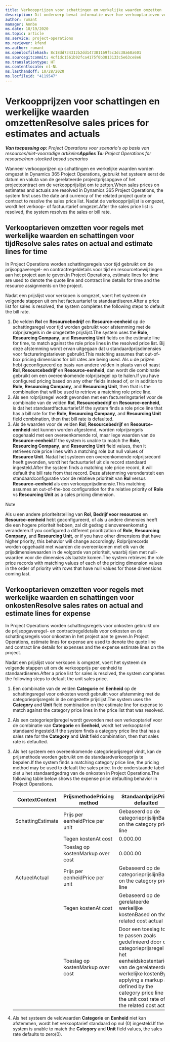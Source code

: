 ```yaml
---
title: Verkoopprijzen voor schattingen en werkelijke waarden omzetten
description: Dit onderwerp bevat informatie over hoe verkooptarieven voor schattingen en werkelijke waarden worden omgezet.
author: rumant
manager: Annbe
ms.date: 10/19/2020
ms.topic: article
ms.service: project-operations
ms.reviewer: kfend
ms.author: rumant
ms.openlocfilehash: 8c18dd734312b2dd147381169f5c3dc38a68a601
ms.sourcegitcommit: 4cf1dc1561b92fca4175f0b3813133c5e63ce8e6
ms.translationtype: HT
ms.contentlocale: nl-NL
ms.lasthandoff: 10/28/2020
ms.locfileid: "4119547"
---
```

# <a name="resolve-sales-prices-for-estimates-and-actuals"></a><span data-ttu-id="f0746-103">Verkoopprijzen voor schattingen en werkelijke waarden omzetten</span><span class="sxs-lookup"><span data-stu-id="f0746-103">Resolve sales prices for estimates and actuals</span></span>

<span data-ttu-id="f0746-104">_**Van toepassing op:** Project Operations voor scenario's op basis van resources/niet-voorradige artikelen_</span><span class="sxs-lookup"><span data-stu-id="f0746-104">_**Applies To:** Project Operations for resource/non-stocked based scenarios_</span></span>

<span data-ttu-id="f0746-105">Wanneer verkoopprijzen op schattingen en werkelijke waarden worden omgezet in Dynamics 365 Project Operations, gebruikt het systeem eerst de datum en valuta van de gerelateerde projectprijsopgave of het projectcontract om de verkoopprijslijst om te zetten.</span><span class="sxs-lookup"><span data-stu-id="f0746-105">When sales prices on estimates and actuals are resolved in Dynamics 365 Project Operations, the system first uses the date and currency of the related project quote or contract to resolve the sales price list.</span></span> <span data-ttu-id="f0746-106">Nadat de verkoopprijslijst is omgezet, wordt het verkoop- of factuurtarief omgezet.</span><span class="sxs-lookup"><span data-stu-id="f0746-106">After the sales price list is resolved, the system resolves the sales or bill rate.</span></span>

## <a name="resolve-sales-rates-on-actual-and-estimate-lines-for-time"></a><span data-ttu-id="f0746-107">Verkooptarieven omzetten voor regels met werkelijke waarden en schattingen voor tijd</span><span class="sxs-lookup"><span data-stu-id="f0746-107">Resolve sales rates on actual and estimate lines for time</span></span>

<span data-ttu-id="f0746-108">In Project Operations worden schattingsregels voor tijd gebruikt om de prijsopgaveregel- en contractregeldetails voor tijd en resourcetoewijzingen aan het project aan te geven.</span><span class="sxs-lookup"><span data-stu-id="f0746-108">In Project Operations, estimate lines for time are used to denote the quote line and contract line details for time and the resource assignments on the project.</span></span>

<span data-ttu-id="f0746-109">Nadat een prijslijst voor verkopen is omgezet, voert het systeem de volgende stappen uit om het factuurtarief te standaardiseren.</span><span class="sxs-lookup"><span data-stu-id="f0746-109">After a price list for sales is resolved, the system completes the following steps to default the bill rate.</span></span>

1. <span data-ttu-id="f0746-110">De velden **Rol** en **Resourcebedrijf** en **Resource-eenheid** op de schattingsregel voor tijd worden gebruikt voor afstemming met de rolprijsregels in de omgezette prijslijst.</span><span class="sxs-lookup"><span data-stu-id="f0746-110">The system uses the **Role**, **Resourcing Company**, and **Resourcing Unit** fields on the estimate line for time, to match against the role price lines in the resolved price list.</span></span> <span data-ttu-id="f0746-111">Bij deze afstemming wordt ervan uitgegaan dat u standaardprijsdimensies voor factureringstarieven gebruikt.</span><span class="sxs-lookup"><span data-stu-id="f0746-111">This matching assumes that out-of-box pricing dimensions for bill rates are being used.</span></span> <span data-ttu-id="f0746-112">Als u de prijzen hebt geconfigureerd op basis van andere velden in plaats van of naast **Rol**, **Resourcebedrijf** en **Resource-eenheid**, dan wordt die combinatie gebruikt om een overeenkomende rolprijsregel op te halen.</span><span class="sxs-lookup"><span data-stu-id="f0746-112">If you have configured pricing based on any other fields instead of, or in addition to **Role**, **Resourcing Company**, and **Resourcing Unit**, then that is the combination that will be used to retrieve a matching role price line.</span></span>
2. <span data-ttu-id="f0746-113">Als een rolprijsregel wordt gevonden met een factureringstarief voor de combinatie van de velden **Rol**, **Resourcebedrijf** en **Resource-eenheid**, is dat het standaardfactuurtarief.</span><span class="sxs-lookup"><span data-stu-id="f0746-113">If the system finds a role price line that has a bill rate for the **Role**, **Resourcing Company**, and **Resourcing Unit** field combination, then that bill rate is defaulted.</span></span>
3. <span data-ttu-id="f0746-114">Als de waarden voor de velden **Rol**, **Resourcebedrijf** en **Resource-eenheid** niet kunnen worden afgestemd, worden rolprijsregels opgehaald met een overeenkomende rol, maar lege waarden van de **Resource-eenheid**.</span><span class="sxs-lookup"><span data-stu-id="f0746-114">If the system is unable to match the **Role**, **Resourcing Company**, and **Resourcing Unit** field values, then it retrieves role price lines with a matching role but null values of **Resource Unit**.</span></span> <span data-ttu-id="f0746-115">Nadat het systeem een overeenkomende rolprijsrecord heeft gevonden, wordt het factuurtarief uit die record standaard ingesteld.</span><span class="sxs-lookup"><span data-stu-id="f0746-115">After the system finds a matching role price record, it will default the bill rate from that record.</span></span> <span data-ttu-id="f0746-116">Deze afstemming veronderstelt een standaardconfiguratie voor de relatieve prioriteit van **Rol** versus **Resource-eenheid** als een verkoopprijsdimensie.</span><span class="sxs-lookup"><span data-stu-id="f0746-116">This matching assumes an out-of-the-box configuration for the relative priority of **Role** vs **Resourcing Unit** as a sales pricing dimension.</span></span>

> [!NOTE]
> <span data-ttu-id="f0746-117">Als u een andere prioriteitstelling van **Rol**, **Bedrijf voor resources** en **Resource-eenheid** hebt geconfigureerd, of als u andere dimensies heeft die een hogere prioriteit hebben, zal dit gedrag dienovereenkomstig veranderen.</span><span class="sxs-lookup"><span data-stu-id="f0746-117">If you configured a different prioritization of **Role**, **Resourcing Company**, and **Resourcing Unit**, or if you have other dimensions that have higher priority, this behavior will change accordingly.</span></span> <span data-ttu-id="f0746-118">Rolprijsrecords worden opgehaald met waarden die overeenkomen met elk van de prijsdimensiewaarden in de volgorde van prioriteit, waarbij rijen met null-waarden voor die dimensies als laatste komen.</span><span class="sxs-lookup"><span data-stu-id="f0746-118">The system retrieves the role price records with matching values of each of the pricing dimension values in the order of priority with rows that have null values for those dimensions coming last.</span></span>

## <a name="resolve-sales-rates-on-actual-and-estimate-lines-for-expense"></a><span data-ttu-id="f0746-119">Verkooptarieven omzetten voor regels met werkelijke waarden en schattingen voor onkosten</span><span class="sxs-lookup"><span data-stu-id="f0746-119">Resolve sales rates on actual and estimate lines for expense</span></span>

<span data-ttu-id="f0746-120">In Project Operations worden schattingsregels voor onkosten gebruikt om de prijsopgaveregel- en contractregeldetails voor onkosten en de schattingsregels voor onkosten in het project aan te geven.</span><span class="sxs-lookup"><span data-stu-id="f0746-120">In Project Operations, estimate lines for expense are used to denote the quote line and contract line details for expenses and the expense estimate lines on the project.</span></span>

<span data-ttu-id="f0746-121">Nadat een prijslijst voor verkopen is omgezet, voert het systeem de volgende stappen uit om de verkoopprijs per eenheid te standaardiseren.</span><span class="sxs-lookup"><span data-stu-id="f0746-121">After a price list for sales is resolved, the system completes the following steps to default the unit sales price.</span></span>

1. <span data-ttu-id="f0746-122">Een combinatie van de velden **Categorie** en **Eenheid** op de schattingsregel voor onkosten wordt gebruikt voor afstemming met de categorieprijsregels in de omgezette prijslijst.</span><span class="sxs-lookup"><span data-stu-id="f0746-122">The system uses the **Category** and **Unit** field combination on the estimate line for expense to match against the category price lines in the price list that was resolved.</span></span>
2. <span data-ttu-id="f0746-123">Als een categorieprijsregel wordt gevonden met een verkooptarief voor de combinatie van **Categorie** en **Eenheid**, wordt het verkooptarief standaard ingesteld.</span><span class="sxs-lookup"><span data-stu-id="f0746-123">If the system finds a category price line that has a sales rate for the **Category** and **Unit** field combination, then that sales rate is defaulted.</span></span>
3. <span data-ttu-id="f0746-124">Als het systeem een overeenkomende categorieprijsregel vindt, kan de prijsmethode worden gebruikt om de standaardverkoopprijs te bepalen.</span><span class="sxs-lookup"><span data-stu-id="f0746-124">If the system finds a matching category price line, the pricing method may be used to default the sales price.</span></span> <span data-ttu-id="f0746-125">In de onderstaande tabel ziet u het standaardgedrag van de onkosten in Project Operations.</span><span class="sxs-lookup"><span data-stu-id="f0746-125">The following table below shows the expense price defaulting behavior in Project Operations.</span></span>

    | <span data-ttu-id="f0746-126">Context</span><span class="sxs-lookup"><span data-stu-id="f0746-126">Context</span></span> | <span data-ttu-id="f0746-127">Prijsmethode</span><span class="sxs-lookup"><span data-stu-id="f0746-127">Pricing method</span></span> | <span data-ttu-id="f0746-128">Standaardprijs</span><span class="sxs-lookup"><span data-stu-id="f0746-128">Price defaulted</span></span> |
    | --- | --- | --- |
    | <span data-ttu-id="f0746-129">Schatting</span><span class="sxs-lookup"><span data-stu-id="f0746-129">Estimate</span></span> | <span data-ttu-id="f0746-130">Prijs per eenheid</span><span class="sxs-lookup"><span data-stu-id="f0746-130">Price per unit</span></span> | <span data-ttu-id="f0746-131">Gebaseerd op de categorieprijslijn</span><span class="sxs-lookup"><span data-stu-id="f0746-131">Based on the category price line</span></span> |
    | &nbsp; | <span data-ttu-id="f0746-132">Tegen kosten</span><span class="sxs-lookup"><span data-stu-id="f0746-132">At cost</span></span> | <span data-ttu-id="f0746-133">0.00</span><span class="sxs-lookup"><span data-stu-id="f0746-133">0.00</span></span> |
    | &nbsp; | <span data-ttu-id="f0746-134">Toeslag op kosten</span><span class="sxs-lookup"><span data-stu-id="f0746-134">Markup over cost</span></span> | <span data-ttu-id="f0746-135">0.00</span><span class="sxs-lookup"><span data-stu-id="f0746-135">0.00</span></span> |
    | <span data-ttu-id="f0746-136">Actueel</span><span class="sxs-lookup"><span data-stu-id="f0746-136">Actual</span></span> | <span data-ttu-id="f0746-137">Prijs per eenheid</span><span class="sxs-lookup"><span data-stu-id="f0746-137">Price per unit</span></span> | <span data-ttu-id="f0746-138">Gebaseerd op de categorieprijslijn</span><span class="sxs-lookup"><span data-stu-id="f0746-138">Based on the category price line</span></span> |
    | &nbsp; | <span data-ttu-id="f0746-139">Tegen kosten</span><span class="sxs-lookup"><span data-stu-id="f0746-139">At cost</span></span> | <span data-ttu-id="f0746-140">Gebaseerd op de gerelateerde werkelijke kosten</span><span class="sxs-lookup"><span data-stu-id="f0746-140">Based on the related cost actual</span></span> |
    | &nbsp; | <span data-ttu-id="f0746-141">Toeslag op kosten</span><span class="sxs-lookup"><span data-stu-id="f0746-141">Markup over cost</span></span> | <span data-ttu-id="f0746-142">Door een toeslag toe te passen zoals gedefinieerd door de categorieprijsregel op het eenheidskostentarief van de gerelateerde werkelijke kosten</span><span class="sxs-lookup"><span data-stu-id="f0746-142">By applying a markup as defined by the category price line on the unit cost rate of the related cost actual</span></span> |

4. <span data-ttu-id="f0746-143">Als het systeem de veldwaarden **Categorie** en **Eenheid** niet kan afstemmen, wordt het verkooptarief standaard op nul (0) ingesteld.</span><span class="sxs-lookup"><span data-stu-id="f0746-143">If the system is unable to match the **Category** and **Unit** field values, the sales rate defaults to zero(0).</span></span>
